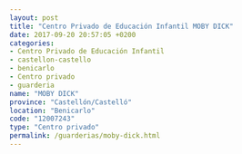 ```yaml
---
layout: post
title: "Centro Privado de Educación Infantil MOBY DICK"
date: 2017-09-20 20:57:05 +0200
categories:
- Centro Privado de Educación Infantil
- castellon-castello
- benicarlo
- Centro privado
- guarderia
name: "MOBY DICK"
province: "Castellón/Castelló"
location: "Benicarlo"
code: "12007243"
type: "Centro privado"
permalink: /guarderias/moby-dick.html
---
```

